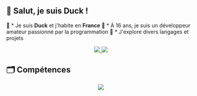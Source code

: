 ## 👋 Salut, je suis Duck !
     
🥖 * Je suis **Duck** et j'habite en **France**
🤖 * À 16 ans, je suis un développeur amateur passionné par la programmation
🌲 * J'explore divers langages et projets



<div align="center">
  <a href="mailto:remyroquain72@gmail.com">
    <img src="https://img.shields.io/badge/Gmail-D14836?style=for-the-badge&logo=gmail&logoColor=white" target="_blank"/>
  </a>
    
  <a href="https://www.duckporfolio.xyz/">
    <img src="https://img.shields.io/badge/Portfolio-8DB59A?style=for-the-badge&logo=About.me&logoColor=white" target="_blank"/>
  </a>
</div>

## 🗂️ Compétences
<div align="center">
  <a href="https://skillicons.dev">
    <img src="https://skillicons.dev/icons?i=nodejs,python,html,css"/>
  </a>
</div>
